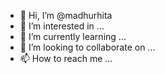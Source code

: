 - 👋 Hi, I’m @madhurhita
- 👀 I’m interested in ...
- 🌱 I’m currently learning ...
- 💞️ I’m looking to collaborate on ...
- 📫 How to reach me ...

<!---
madhurhita/madhurhita is a ✨ special ✨ repository because its `README.md` (this file) appears on your GitHub profile.
You can click the Preview link to take a look at your changes.
--->
